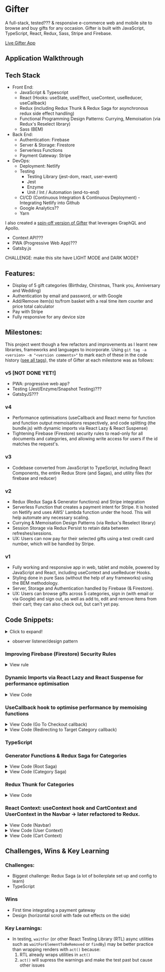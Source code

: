 # Gifter

A full-stack, tested??? & responsive e-commerce web and mobile site to browse and buy gifts for any occasion. Gifter is built with JavaScript, TypeScript, React, Redux, Sass, Stripe and Firebase.

[Live Gifter App](https://giftsbygifter.netlify.app/)

## Application Walkthrough 

## Tech Stack
- Front End: 
  - JavaScript & Typescript
  - React (Hooks: useState, useEffect, useContext, useReducer, useCallback)
  - Redux (including Redux Thunk & Redux Saga for asynchronous redux side effect handling)
  - Functional Programming Design Patterns: Currying, Memoisation (via Redux's Reselect library)
  - Sass (BEM)
- Back End:
  - Authentication: Firebase
  - Server & Storage: Firestore
  - Serverless Functions
  - Payment Gateway: Stripe
- DevOps:
  - Deployment: Netlify
  - Testing 
    - Testing Library (jest-dom, react, user-event)
    - Jest
    - Enzyme
    - Unit / Int / Automation (end-to-end)
  - CI/CD (Continuous Integration & Continuous Deployment) - Integrating Netlify into Github
  - Google Analytics??
  - Yarn

I also created a [spin-off version of Gifter](https://github.com/emilydaykin/graphql) that leverages GraphQL and Apollo.

- Context API???
- PWA (Progressive Web App)???
- Gatsby.js

CHALLENGE: make this site have LIGHT MODE and DARK MODE?

## Features:
- Display of 5 gift categories (Birthday, Chirstmas, Thank you, Anniversary and Wedding)
- Authentication by email and password, or with Google
- Add/Remove item(s) to/from basket with a real time item counter and price total calculator
- Pay with Stripe
- Fully responsive for any device size


## Milestones:
This project went though a few refactors and improvements as I learnt new libraries, frameworks and languages to incorporate. Using `git tag -a <version> -m "<version comments>"` to mark each of these in the code history ([see all tags](https://github.com/emilydaykin/Gifter/tags)), the state of Gifter at each milestone was as follows:

### v5 [NOT DONE YET!]
- PWA: progressive web app?
- Testing (Jest/Enzyme/Snapshot Testing)???
- GatsbyJS???
### v4
- Performance optimisations (useCallback and React memo for function and function output memoisations respectively, and code splitting (the bundle.js) with dynamic imports via React Lazy & React Suspense)
- Tightening Firebase (Firestore) security rules to read-only for all documents and categories, and allowing write access for users if the id matches the request's.
### v3
- Codebase converted from JavaScript to TypeScript, including React Components, the entire Redux Store (and Sagas), and utility files (for firebase and reducer)
### v2 
- Redux (Redux Saga & Generator functions) and Stripe integration
- Serverless Function that creates a payment intent for Stripe. It is hosted on Netlify and uses AWS' Lambda function under the hood. This will help automate any necessary scaling.
- Currying & Memoisation Design Patterns (via Redux's Reselect library)
- Session Storage via Redux Persist to retain data between refreshes/sessions.
- UX: Users can now pay for their selected gifts using a test credit card number, which will be handled by Stripe.
### v1
- Fully working and responsive app in web, tablet and mobile, powered by JavaScript and React, including useContext and useReducer Hooks. 
- Styling done in pure Sass (without the help of any frameworks) using the BEM methodology.
- Server, Storage and Authentication handled by Firebase (& Firestore).
- UX: Users can browse gifts across 5 categories, sign in (with email or via Google) and sign out, as well as add to, edit and remove items from their cart; they can also check out, but can't yet pay.


## Code Snippets:

<details>
  <summary>Click to expand!</summary>
  
  ```javascript
  
  ```
</details>


- observer listener/design pattern
### Improving Firebase (Firestore) Security Rules
<details>
  <summary>View rule</summary>
  
  ```
  rules_version = '2';
  service cloud.firestore {
    match /databases/{database}/documents {
      match /{document=**} {
        allow read;
      }
      
      match /users/{userId} {
        allow read, get, create;
        allow write: if request.auth != null && request.auth.id == userId;
      }
      
      match /categories/{category} {
        allow read;
      }
    }
  }
  ```
</details>

### Dynamic Imports via React Lazy and React Suspense for performance optimisation
<details>
  <summary>View Code</summary>
  
  ```javascript
  // $src/App.js

  const Home = lazy(() => import('./components/Home'));
  const Navbar = lazy(() => import('./components/Navbar'));
  const About = lazy(() => import('./components/About'));
  const Shop = lazy(() => import('./components/Shop'));
  const SignIn = lazy(() => import('./components/auth/SignIn'));
  const Checkout = lazy(() => import('./components/checkout/Checkout'));

  const App = () => {
    ...

    return (
      <Suspense fallback={<Loader />}>
        <Routes>
          <Route path='/' element={<Navbar />}>
            <Route index element={<Home />} />
            <Route path='shop/*' element={<Shop />} />
            <Route path='about' element={<About />} />
            <Route path='auth' element={<SignIn />} />
            <Route path='checkout' element={<Checkout />} />
          </Route>
        </Routes>
      </Suspense>
    );
  };
  ```
</details>

### UseCallback hook to optimise performance by memoising functions
<details>
  <summary>View Code (Go To Checkout callback)</summary>
  
  ```javascript
  const goToCheckout = useCallback(() => {
    if (cartItems.length > 0) {
      navigate('/checkout');
      dispatch(setIsCartOpen(!isCartOpen));
    }
  }, [isCartOpen]);
  ```
</details>

<details>
  <summary>View Code (Redirecting to Target Category callback)</summary>
  
  ```javascript
  const redirectToCategory = useCallback((category: string) => {
    navigate(`/shop/${category}`);
  }, []);
  ```
</details>


### TypeScript

### Generator Functions & Redux Saga for Categories
<details>
  <summary>View Code (Root Saga)</summary>
  
  ```javascript
  import { all, call } from 'redux-saga/effects';
  import { categoriesSaga } from './categories/category.saga';
  import { userSaga } from './user/user.saga';

  // generator function
  export function* rootSaga() {
    yield all([call(categoriesSaga), call(userSaga)]);
  }
  ```
</details>

<details>
  <summary>View Code (Category Saga)</summary>
  
  ```javascript
  import { takeLatest, all, call, put } from 'redux-saga/effects';
  import { getCategoriesAndDocuments } from '../../firebase/firebase.utils';
  import { fetchCategoriesSuccess, fetchCategoriesFailure } from './category.action';
  import { CATEGORIES_ACTION_TYPES } from './category.types';

  // Generators:
  export function* fetchCategoriesAsync() {
    try {
      // use `call` to turn it into an effect
      const categoryArray = yield call(getCategoriesAndDocuments, 'categories'); // callable method & its params
      yield put(fetchCategoriesSuccess(categoryArray)); // put is the dispatch inside a generator
    } catch (err) {
      console.log(`ERROR: ${err}`);
      yield put(fetchCategoriesFailure(err));
    }
  }

  export function* onFetchCategories() {
    // if many actions received, take the latest one
    yield takeLatest(CATEGORIES_ACTION_TYPES.FETCH_CATEGORIES_START, fetchCategoriesAsync);
  }

  export function* categoriesSaga() {
    yield all([call(onFetchCategories)]); // this will pause execution of the below until it finishes
  }
  ```
</details>

### Redux Thunk for Categories
<details>
  <summary>View Code</summary>
  
  ```javascript
  import { CATEGORIES_ACTION_TYPES } from './category.types';
  import { getCategoriesAndDocuments } from '../../firebase/firebase.utils';

  export const fetchCategoriesStart = () => {
    return { type: CATEGORIES_ACTION_TYPES.FETCH_CATEGORIES_START };
  };

  export const fetchCategoriesSuccess = (categories) => {
    return { type: CATEGORIES_ACTION_TYPES.FETCH_CATEGORIES_SUCCESS, payload: categories };
  };

  export const fetchCategoriesFailure = (error) => {
    return { type: CATEGORIES_ACTION_TYPES.FETCH_CATEGORIES_FAILURE, payload: error };
  };

  // Thunk:
  export const fetchCategoriesAsync = () => async (dispatch) => {
    dispatch(fetchCategoriesStart());
    try {
      const categoryArray = await getCategoriesAndDocuments('categories');
      dispatch(fetchCategoriesSuccess(categoryArray));
    } catch (error) {
      console.log(`ERROR: ${error}`);
      dispatch(fetchCategoriesFailure(error));
    }
  };
  ```
</details>

### React Context: useContext hook and CartContext and UserContext in the Navbar &rarr; later refactored to Redux.

<details>
  <summary>View Code (Navbar)</summary>
  
  ```javascript
  // $src/components/Navbar.jsx

  import { useContext } from 'react';
  import { UserContext } from '../contexts/user.context';
  import { CartContext } from '../contexts/cart.context';
  
  const Navbar = () => {
    const { currentUser } = useContext(UserContext);
    const { isCartOpen, setIsCartOpen } = useContext(CartContext);
    const toggleShowHideCart = () => setIsCartOpen(!isCartOpen);
    const location = useLocation();

    const hideCartWhenNavigatingAway = () => {
      if (isCartOpen) {
        setIsCartOpen(!isCartOpen);
      }
    };
    ...
  }
  ```
</details>

<details>
  <summary>View Code (User Context)</summary>
  
  ```javascript
  // $src/contexts/user.context.jsx

  export const UserContext = createContext({
    currentUser: null,
    setCurrentUser: () => null
  });

  export const UserProvider = ({ children }) => {
    const [currentUser, setCurrentUser] = useState(null);
    const value = { currentUser, setCurrentUser };

    useEffect(() => {
      const unsubscribe = onAuthStateChangeListener((user) => {
        if (user) {
          createUserDocumentFromAuth(user);
        }
        setCurrentUser(user);
      });
      return unsubscribe;
    }, []);

    return <UserContext.Provider value={value}>{children}</UserContext.Provider>;
  };
  ```
</details>

<details>
  <summary>View Code (Cart Context)</summary>
  
  ```javascript
  // $src/contexts/cart.context.jsx
  
  export const CartContext = createContext({
    isCartOpen: false,
    setIsCartOpen: () => {},
    cartItems: [],
    addItemToCart: () => {},
    removeItemFromCart: () => {},
    reduceItemQuantityInCart: () => {},
    getCartItemCount: () => {},
    getCartTotalPrice: () => {}
  });

  export const CartProvider = ({ children }) => {
    const [isCartOpen, setIsCartOpen] = useState(false);
    const [cartItems, setCartItems] = useState([]);

    const addItemToCart = (productToAdd) => {
      const matchingItemIndex = cartItems.findIndex((item) => item.id === productToAdd.id);

      if (matchingItemIndex === -1) {
        setCartItems([...cartItems, { ...productToAdd, quantity: 1 }]);
      } else {
        const updatedCartItems = cartItems.map((item) => {
          return item.id === productToAdd.id ? { ...item, quantity: item.quantity + 1 } : item;
        });
        setCartItems(updatedCartItems);
      }
    };

    const removeItemFromCart = (productToRemove) => {
      const updatedCartItems = cartItems.filter((item) => item.id !== productToRemove.id);
      setCartItems(updatedCartItems);
    };

    const reduceItemQuantityInCart = (productToReduce) => {
      const quantityOfItem = productToReduce.quantity;
      console.log('quantityOfItem', quantityOfItem);

      const reduceQuantity = cartItems.map((item) => {
        return item.id === productToReduce.id ? { ...item, quantity: item.quantity - 1 } : item;
      });

      const removeItem = cartItems.filter((item) => item.id !== productToReduce.id);

      setCartItems(quantityOfItem > 1 ? reduceQuantity : removeItem);
    };

    const getCartItemCount = () => {
      return cartItems.reduce((prev, curr) => prev + curr.quantity, 0);
    };

    const getCartTotalPrice = () => {
      const total = cartItems.reduce((prev, curr) => prev + curr.price * curr.quantity, 0);
      return total % 1 > 0 ? total.toFixed(2) : total; // currency rounding:
    };
    ...
  }
  ```
</details>



## Challenges, Wins & Key Learning

### Challenges:
- Biggest challenge: Redux Saga (a lot of boilerplate set up and config to learn)
- TypeScript

### Wins
- First time integrating a payment gateway
- Design (horizontal scroll with fade out effects on the side)

### Key Learnings:
- In testing, `waitFor` (or other React Testing Library (RTL) async utilities such as `waitForElementToBeRemoved` or `findBy`) may be better practice than wrapping renders with `act()` because:
  1. RTL already wraps utilities in `act()`
  2. `act()` will supress the warnings and make the test past but cause other issues